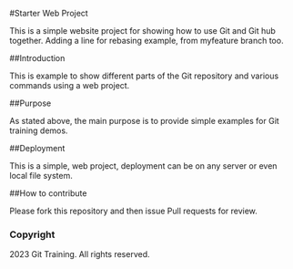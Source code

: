 #Starter Web Project

This is a simple website project for showing how to use Git and Git hub together.  Adding a line for rebasing example, from myfeature branch too.

##Introduction

This is example to show different parts of the Git repository and various commands using a web project.

##Purpose

As stated above, the main purpose is to provide simple examples for Git training demos.

##Deployment

This is a simple, web project, deployment can be on any server or even local file system. 

##How to contribute

Please fork this repository and then issue Pull requests for review.

### Copyright

2023 Git Training. All rights reserved.